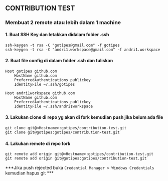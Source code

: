 ## CONTRIBUTION TEST

### Membuat 2 remote atau lebih dalam 1 machine

#### 1. Buat SSH Key dan letakkan didalam folder .ssh
```
ssh-keygen -t rsa -C "gotipes@gmail.com" -f gotipes
ssh-keygen -t rsa -C "andri1.workspace@gmail.com" -f andri1.workspace
```

#### 2. Buat file config di dalam folder .ssh dan tuliskan
```
Host gotipes github.com
    HostName github.com
    PreferredAuthentications publickey
    IdentityFile ~/.ssh/gotipes

Host andri1workspace github.com
    HostName github.com
    PreferredAuthentications publickey
    IdentityFile ~/.ssh/andri1workspace
```

#### 3. Lakukan **clone** di repo yg akan di fork kemudian push jika belum ada file
```
git clone git@<Hostname>:gotipes/contribution-test.git
git clone git@gotipes:gotipes/contribution-test.git
```

#### 4. Lakukan **remote** di repo fork
```
git remote add origin git@<Hostname>:gotipes/contribution-test.git
git remote add origin git@gotipes:gotipes/contribution-test.git
```


***Jika push rejected buka `Credential Manager > Windows Credentials` kemudian hapus git ***